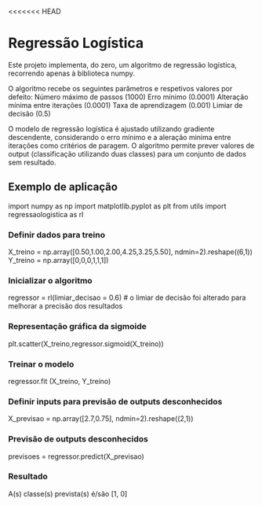 <<<<<<< HEAD
# Regressão Logística

Este projeto implementa, do zero, um algoritmo de regressão logística, recorrendo apenas à biblioteca numpy. 

O algoritmo recebe os seguintes parâmetros e respetivos valores por defeito: 
    Número máximo de passos (1000)
    Erro mínimo (0.0001)
    Alteração mínima entre iterações (0.0001)
    Taxa de aprendizagem (0.001)
    Limiar de decisão (0.5)
    
O modelo de regressão logística é ajustado utilizando gradiente descendente, considerando o erro mínimo e a aleração minima entre iterações como critérios de paragem.
O algoritmo permite prever valores de output (classificação utilizando duas classes) para um conjunto de dados sem resultado.


## Exemplo de aplicação

import numpy as np
import matplotlib.pyplot as plt
from utils import regressaologistica as rl

### Definir dados para treino
X_treino = np.array([0.50,1.00,2.00,4.25,3.25,5.50], ndmin=2).reshape((6,1))
Y_treino = np.array([0,0,0,1,1,1])

### Inicializar o algoritmo
regressor = rl(limiar_decisao = 0.6) # o limiar de decisão foi alterado para melhorar a precisão dos resultados

### Representação gráfica da sigmoide
plt.scatter(X_treino,regressor.sigmoid(X_treino))

### Treinar o modelo
regressor.fit (X_treino, Y_treino)

### Definir inputs para previsão de outputs desconhecidos
X_previsao = np.array([2.7,0.75], ndmin=2).reshape((2,1))

### Previsão de outputs desconhecidos
previsoes = regressor.predict(X_previsao)

### Resultado
A(s) classe(s) prevista(s) é/são [1, 0]
